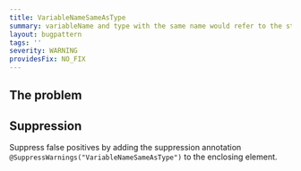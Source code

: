 ```yaml
---
title: VariableNameSameAsType
summary: variableName and type with the same name would refer to the static field instead of the class
layout: bugpattern
tags: ''
severity: WARNING
providesFix: NO_FIX
---
```


<!--
*** AUTO-GENERATED, DO NOT MODIFY ***
To make changes, edit the @BugPattern annotation or the explanation in docs/bugpattern.
-->

## The problem


## Suppression
Suppress false positives by adding the suppression annotation `@SuppressWarnings("VariableNameSameAsType")` to the enclosing element.

